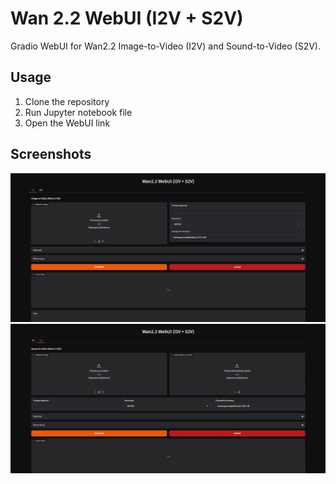 # Wan 2.2 WebUI (I2V + S2V)

Gradio WebUI for Wan2.2 Image-to-Video (I2V) and Sound-to-Video (S2V).

## Usage
1. Clone the repository
1. Run Jupyter notebook file
2. Open the WebUI link

## Screenshots

![Wan I2V](screenshot-1.png)
![Wan S2V](screenshot-2.png)
